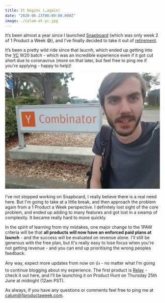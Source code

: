 ```yaml
---
title: It begins (…again)
date: "2020-06-23T00:00:00.000Z"
image: ./calum-at-yc.jpg
---
```


It’s been almost a year since I launched [Snapboard](/snapboard) (which was only week 2 of 1 Product a Week 😅), and I’ve finally decided to take it out of [retirement](/1product-a-week-whats-next/).

It’s been a pretty wild ride since that laucnh, which ended up getting into the [YC](https://ycombinator.com) W20 batch - which was an incredible experience even if it got cut short due to coronavirus (more on that later, but feel free to ping me if you're applying - happy to help)!

![Calum at YC](./calum-at-yc.jpg "Calum at YC")

I’ve not stopped working on Snapboard, I really believe there is a real need here. But I'm going to take at a little break, and then approach the problem again from a 1 Product a Week perspective. I definitely lost sight of the core problem, and ended up adding to many features and got lost in a swamp of complexity. It became really hard to move quickly.

In the spirit of learning from my mistakes, one major change to the 1PAW criteria will be that **all products will now have an enforced paid plans at launch** - and the success will be evaluated on revenue alone. I'll still be generous with the free plan, but It's really easy to lose focus when you're not getting revenue - and you can end up prioritising the wrong peoples feedback.

Any way, expect more updates from now on 👍 - no matter what I'm going to continue blogging about my experience. The first product is [Relay](/relay) - check it out here, and I’ll be launching it on Product Hunt on Thursday 25th June at midnight (12am PST).

As always, if you have any questions or comments feel free to ping me at calum@1productaweek.com.